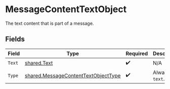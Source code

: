 # MessageContentTextObject

The text content that is part of a message.


## Fields

| Field                                                                                             | Type                                                                                              | Required                                                                                          | Description                                                                                       |
| ------------------------------------------------------------------------------------------------- | ------------------------------------------------------------------------------------------------- | ------------------------------------------------------------------------------------------------- | ------------------------------------------------------------------------------------------------- |
| `Text`                                                                                            | [shared.Text](../../../pkg/models/shared/text.md)                                                 | :heavy_check_mark:                                                                                | N/A                                                                                               |
| `Type`                                                                                            | [shared.MessageContentTextObjectType](../../../pkg/models/shared/messagecontenttextobjecttype.md) | :heavy_check_mark:                                                                                | Always `text`.                                                                                    |
